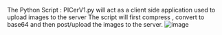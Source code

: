 The Python Script : PICerV1.py will act as a client side application used to upload images to the server 
The script will first compress , convert to base64 and then post/upload the images to the server.
![image](https://github.com/ZainAhmed08/PICer/assets/103281425/d5317e88-1828-4d4d-b33c-6808e8a99c56)
